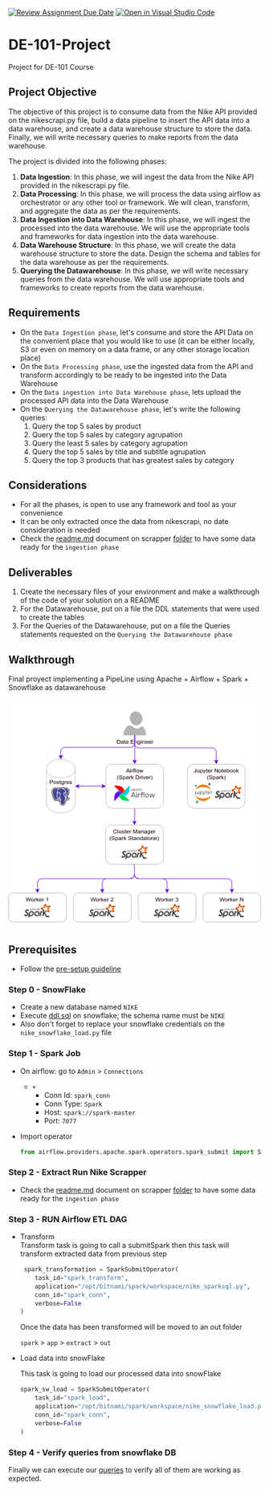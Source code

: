 [![Review Assignment Due Date](https://classroom.github.com/assets/deadline-readme-button-24ddc0f5d75046c5622901739e7c5dd533143b0c8e959d652212380cedb1ea36.svg)](https://classroom.github.com/a/_aSeI9v2)
[![Open in Visual Studio Code](https://classroom.github.com/assets/open-in-vscode-718a45dd9cf7e7f842a935f5ebbe5719a5e09af4491e668f4dbf3b35d5cca122.svg)](https://classroom.github.com/online_ide?assignment_repo_id=12736604&assignment_repo_type=AssignmentRepo)
# DE-101-Project

Project for DE-101 Course

## Project Objective

The objective of this project is to consume data from the Nike API provided on the nikescrapi.py file, build a data pipeline to insert the API data into a data warehouse, and create a data warehouse structure to store the data. Finally, we will write necessary queries to make reports from the data warehouse.

The project is divided into the following phases:

1. **Data Ingestion**:
In this phase, we will ingest the data from the Nike API provided in the nikescrapi.py file.
2. **Data Processing**:
In this phase, we will process the data using airflow as orchestrator or any other tool or framework. We will clean, transform, and aggregate the data as per the requirements.
3. **Data Ingestion into Data Warehouse**:
In this phase, we will ingest the processed into the data warehouse. We will use the appropriate tools and frameworks for data ingestion into the data warehouse.
4. **Data Warehouse Structure**:
In this phase, we will create the data warehouse structure to store the data. Design the schema and tables for the data warehouse as per the requirements.
5. **Querying the Datawarehouse**:
In this phase, we will write necessary queries from the data warehouse. We will use appropriate tools and frameworks to create reports from the data warehouse.

## Requirements

- On the `Data Ingestion phase`, let's consume and store the API Data on the convenient place that you would like to use (it can be either locally, S3 or even on memory on a data frame, or any other storage location place)
- On the `Data Processing phase`, use the ingested data from the API and transform accordingly to be ready to be ingested into the Data Warehouse
- On the `Data ingestion into Data Warehouse phase`, lets upload the processed API data into the Data Warehouse
- On the `Querying the Datawarehouse phase`, let's write the following queries:
    1. Query the top 5 sales by product
    2. Query the top 5 sales by category agrupation
    3. Query the least 5 sales by category agrupation
    4. Query the top 5 sales by title and subtitle agrupation
    5. Query the top 3 products that has greatest sales by category

## Considerations

- For all the phases, is open to use any framework and tool as your convenience
- It can be only extracted once the data from nikescrapi, no date consideration is needed
- Check the [readme.md][scrapper_readme] document on scrapper [folder][scrapper_folder] to have some data ready for the `ingestion phase`

## Deliverables

1. Create the necessary files of your environment and make a walkthrough of the code of your solution on a README
2. For the Datawarehouse, put on a file the DDL statements that were used to create the tables
3. For the Queries of the Datawarehouse, put on a file the Queries statements requested on the `Querying the Datawarehouse phase`



## Walkthrough

Final proyect implementing a PipeLine using  Apache + Airflow + Spark + Snowflake as datawarehouse

![img](img/architecture.png)



## Prerequisites

* Follow the [pre-setup guideline][pre_setup]

### Step 0 - SnowFlake

  * Create a new database named `NIKE`
  * Execute [ddl.sql][sf_ddl] on snowflake; the schema name must be `NIKE`
  * Also don't forget to replace your snowflake credentials on the `nike_snowflake_load.py` file

### Step 1 - Spark Job

* On airflow: go to `Admin` > `Connections`
  * `+`
    * Conn Id: `spark_conn`
    * Conn Type: `Spark`
    * Host: `spark://spark-master`
    * Port: `7077`
* Import operator

  ```py
  from airflow.providers.apache.spark.operators.spark_submit import SparkSubmitOperator
  ```


### Step 2 - Extract Run Nike Scrapper

- Check the [readme.md][scrapper_readme] document on scrapper [folder][scrapper_folder] to have some data ready for the `ingestion phase`

### Step 3 - RUN Airflow ETL DAG


* Transform  \
  Transform task is going to call a submitSpark then this task will transform extracted data from previous step

    ```py
     spark_transformation = SparkSubmitOperator(
        task_id="spark_transform",
        application="/opt/bitnami/spark/workspace/nike_sparksql.py",
        conn_id="spark_conn",
        verbose=False
    )
  ```

  Once the data has been transformed will be moved to an out folder 

  `spark` > `app` > `extract` > `out` 
  
* Load data into snowFlake 

  This task is going to load our processed data into snowFlake
    ```py
    spark_sw_load = SparkSubmitOperator(
        task_id="spark_load",
        application="/opt/bitnami/spark/workspace/nike_snowflake_load.py",
        conn_id="spark_conn",
        verbose=False
    )
    ```


### Step 4 - Verify queries from snowflake DB

 Finally we can execute our [queries][sf_queries] to verify all of them are working as expected.



[scrapper_readme]: ./spark/app/extract/scrapper/README.md
[scrapper_folder]: ./spark/app/extract/scrapper
[pre_setup]: pre-setup.md
[sf_queries]: ./snowflake/queries.sql
[sf_ddl]: ./snowflake/ddl.sql